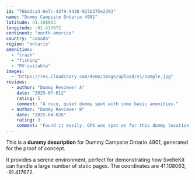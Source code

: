 ```yaml
---
id: "76bddca3-0e7c-4379-9430-923b375e2d93"
name: "Dummy Campsite Ontario 4901"
latitude: 41.108063
longitude: -91.417672
continent: "north-america"
country: "canada"
region: "ontario"
amenities:
  - "trash"
  - "fishing"
  - "RV-suitable"
images:
  - "https://res.cloudinary.com/demo/image/upload/v1/sample.jpg"
reviews:
  - author: "Dummy Reviewer A"
    date: "2025-07-012"
    rating: 5
    comment: "A nice, quiet dummy spot with some basic amenities."
  - author: "Dummy Reviewer B"
    date: "2025-04-026"
    rating: 3
    comment: "Found it easily. GPS was spot on for this dummy location."
---
```


This is a **dummy description** for Dummy Campsite Ontario 4901, generated for the proof of concept.

It provides a serene environment, perfect for demonstrating how SvelteKit can handle a large number of static pages. The coordinates are 41.108063, -91.417672.
